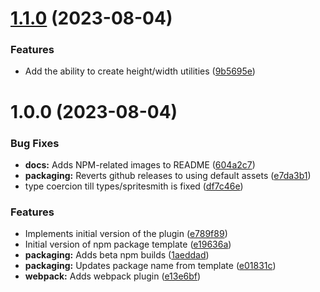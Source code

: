 # [1.1.0](https://github.com/olenzilla/tailwindcss-plugin-spritesmith/compare/v1.0.0...v1.1.0) (2023-08-04)


### Features

* Add the ability to create height/width utilities ([9b5695e](https://github.com/olenzilla/tailwindcss-plugin-spritesmith/commit/9b5695e0c2f244bd4bce783c7b3ae5474234e462))

# 1.0.0 (2023-08-04)


### Bug Fixes

* **docs:** Adds NPM-related images to README ([604a2c7](https://github.com/olenzilla/tailwindcss-plugin-spritesmith/commit/604a2c79250a7e9986716db16a4b76ca19ef564b))
* **packaging:** Reverts github releases to using default assets ([e7da3b1](https://github.com/olenzilla/tailwindcss-plugin-spritesmith/commit/e7da3b1ca9784bb1faadcd0f37836bc2fc1e6f3c))
* type coercion till types/spritesmith is fixed ([df7c46e](https://github.com/olenzilla/tailwindcss-plugin-spritesmith/commit/df7c46e494a1437db9c19356b7104bad3ebe1b22))


### Features

* Implements initial version of the plugin ([e789f89](https://github.com/olenzilla/tailwindcss-plugin-spritesmith/commit/e789f8900bdc694bd3a0b16bde901444751eb9b2))
* Initial version of npm package template ([e19636a](https://github.com/olenzilla/tailwindcss-plugin-spritesmith/commit/e19636a7f696f3ded3f792931f79937c84417a19))
* **packaging:** Adds beta npm builds ([1aeddad](https://github.com/olenzilla/tailwindcss-plugin-spritesmith/commit/1aeddad0dc10d76b5616e37ea3e1f60e6188bcce))
* **packaging:** Updates package name from template ([e01831c](https://github.com/olenzilla/tailwindcss-plugin-spritesmith/commit/e01831c171f05b7124124040f127c016fab48c98))
* **webpack:** Adds webpack plugin ([e13e6bf](https://github.com/olenzilla/tailwindcss-plugin-spritesmith/commit/e13e6bf19758ff9e0f2b04ccd8b35346d8cef62c))

